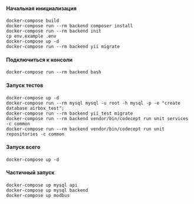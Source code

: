 #### Начальная инициализация
```
docker-compose build
docker-compose run --rm backend composer install
docker-compose run --rm backend init
cp env.example .env
docker-compose up -d
docker-compose run --rm backend yii migrate
```

#### Подключиться к консоли
```
docker-compose run --rm backend bash
```

#### Запуск тестов
```
docker-compose up -d
docker-compose run --rm mysql mysql -u root -h mysql -p -e "create database airbox_test";
docker-compose run --rm backend yii_test migrate
docker-compose run --rm backend vendor/bin/codecept run unit services -c common
docker-compose run --rm backend vendor/bin/codecept run unit repositories -c common
```

#### Запуск всего
```
docker-compose up -d
```

#### Частичный запуск
```
docker-compose up mysql api
docker-compose up mysql backend
docker-compose up modbus
```